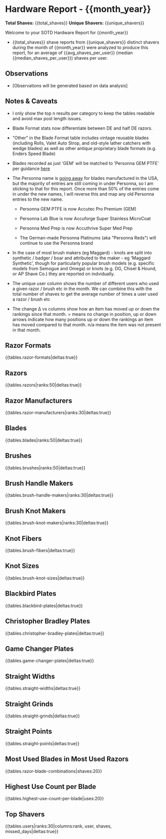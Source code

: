 # Hardware Report - {{month_year}}

**Total Shaves:** {{total_shaves}}
**Unique Shavers:** {{unique_shavers}}

Welcome to your SOTD Hardware Report for {{month_year}}

* {{total_shaves}} shave reports from {{unique_shavers}} distinct shavers during the month of {{month_year}} were analyzed to produce this report, for an average of {{avg_shaves_per_user}} (median {{median_shaves_per_user}}) shaves per user.

## Observations

* [Observations will be generated based on data analysis]

## Notes & Caveats

* I only show the top n results per category to keep the tables readable and avoid max post length issues.

* Blade Format stats now differentiate between DE and half DE razors.

* "Other" in the Blade Format table includes vintage reusable blades (including Rolls, Valet Auto Strop, and old-style lather catchers with wedge blades) as well as other antique proprietary blade formats (e.g. Enders Speed Blade)

* Blades recorded as just 'GEM' will be matched to 'Personna GEM PTFE' per guidance [here](https://www.reddit.com/r/Wetshaving/comments/19a43q7/comment/kil95r8/)

* The Personna name is [going away](https://www.google.com/url?sa=t&source=web&rct=j&opi=89978449&url=https://www.badgerandblade.com/forum/threads/what-do-you-know-about-this-personna-no-longer-exists.647703/&ved=2ahUKEwiyi4n7pPKFAxXeLtAFHfNVDz8QFnoECAQQAQ&usg=AOvVaw38QYgjzknuIIIV94b6VDP5) for blades manufactured in the USA, but the majority of entries are still coming in under Personna, so I am sticking to that for this report. Once more than 50% of the entries come in under the new names, I will reverse this and map any old Personna entries to the new name.

    * Personna GEM PTFE is now Accutec Pro Premium (GEM)
  
    * Personna Lab Blue is now Accuforge Super Stainless MicroCoat
  
    * Personna Med Prep is now Accuthrive Super Med Prep

    * The German-made Personna Platinums (aka "Personna Reds") will continue to use the Personna brand

* In the case of most brush makers (eg Maggard) - knots are split into synthetic / badger / boar and attributed to the maker - eg 'Maggard Synthetic', though for particularly popular brush models (e.g. specific models from Semogue and Omega) or knots (e.g. DG, Chisel & Hound, or AP Shave Co.) they are reported on indvidually.

* The unique user column shows the number of different users who used a given razor / brush etc in the month. We can combine this with the total number of shaves to get the average number of times a user used a razor / brush etc

* The change Δ vs columns show how an item has moved up or down the rankings since that month. = means no change in position, up or down arrows indicate how many positions up or down the rankings an item has moved compared to that month. n/a means the item was not present in that month.

## Razor Formats

{{tables.razor-formats|deltas:true}}

## Razors

{{tables.razors|ranks:50|deltas:true}}

## Razor Manufacturers

{{tables.razor-manufacturers|ranks:30|deltas:true}}

## Blades

{{tables.blades|ranks:50|deltas:true}}

## Brushes

{{tables.brushes|ranks:50|deltas:true}}

## Brush Handle Makers

{{tables.brush-handle-makers|ranks:30|deltas:true}}

## Brush Knot Makers

{{tables.brush-knot-makers|ranks:30|deltas:true}}

## Knot Fibers

{{tables.brush-fibers|deltas:true}}

## Knot Sizes

{{tables.brush-knot-sizes|deltas:true}}

## Blackbird Plates

{{tables.blackbird-plates|deltas:true}}

## Christopher Bradley Plates

{{tables.christopher-bradley-plates|deltas:true}}

## Game Changer Plates

{{tables.game-changer-plates|deltas:true}}

## Straight Widths

{{tables.straight-widths|deltas:true}}

## Straight Grinds

{{tables.straight-grinds|deltas:true}}

## Straight Points

{{tables.straight-points|deltas:true}}

## Most Used Blades in Most Used Razors

{{tables.razor-blade-combinations|shaves:20}}

## Highest Use Count per Blade

{{tables.highest-use-count-per-blade|uses:20}}

## Top Shavers

{{tables.users|ranks:30|columns:rank, user, shaves, missed_days|deltas:true}}
